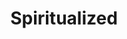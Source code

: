 ---
title: "Spiritualized"
summary: "Spiritualized are an English rock band formed in 1990 in Rugby, Warwickshire, by Jason Pierce , formerly of Spacemen 3. After several line up-changes, in 1999, the band centered on Pierce , Doggen Foster and Kevin Bales with revolving bassists and keyboard players. The band’s current bassist, James Stelfox, has been playing with the band since 2012.
As of 2023, Spiritualized have released nine studio albums. The best known and most critically acclaimed of these is 1997's Ladies and Gentlemen We Are Floating in Space, which NME magazine named as their Album of the Year, beating other critically acclaimed albums by fellow British bands such as OK Computer by Radiohead and Urban Hymns by The Verve."
slug: "spiritualized"
image: "spiritualized.jpg"
apple_music_artist_url: "None"
wikipedia_url: "https://en.wikipedia.org/wiki/Spiritualized"
---